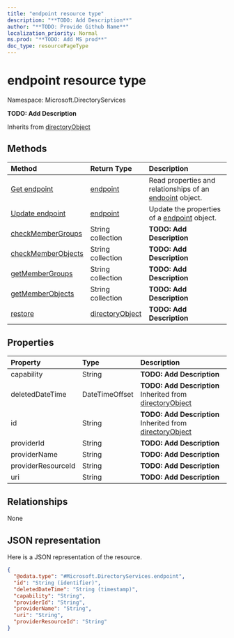 ```yaml
---
title: "endpoint resource type"
description: "**TODO: Add Description**"
author: "**TODO: Provide Github Name**"
localization_priority: Normal
ms.prod: "**TODO: Add MS prod**"
doc_type: resourcePageType
---
```


# endpoint resource type


Namespace: Microsoft.DirectoryServices

**TODO: Add Description**


Inherits from [directoryObject](../resources/directoryobject.md)

## Methods
|Method|Return Type|Description|
|:---|:---|:---|
|[Get endpoint](../api/microsoft.directoryservices-endpoint-get.md)|[endpoint](../resources/microsoft.directoryservices-endpoint.md)|Read properties and relationships of an [endpoint](../resources/microsoft.directoryservices-endpoint.md) object.|
|[Update endpoint](../api/microsoft.directoryservices-endpoint-update.md)|[endpoint](../resources/microsoft.directoryservices-endpoint.md)|Update the properties of a [endpoint](../resources/microsoft.directoryservices-endpoint.md) object.|
|[checkMemberGroups](../api/microsoft.directoryservices-endpoint-checkmembergroups.md)|String collection|**TODO: Add Description**|
|[checkMemberObjects](../api/microsoft.directoryservices-endpoint-checkmemberobjects.md)|String collection|**TODO: Add Description**|
|[getMemberGroups](../api/microsoft.directoryservices-endpoint-getmembergroups.md)|String collection|**TODO: Add Description**|
|[getMemberObjects](../api/microsoft.directoryservices-endpoint-getmemberobjects.md)|String collection|**TODO: Add Description**|
|[restore](../api/microsoft.directoryservices-endpoint-restore.md)|[directoryObject](../resources/microsoft.directoryservices-directoryobject.md)|**TODO: Add Description**|

## Properties
|Property|Type|Description|
|:---|:---|:---|
|capability|String|**TODO: Add Description**|
|deletedDateTime|DateTimeOffset|**TODO: Add Description** Inherited from [directoryObject](../resources/microsoft.directoryservices-directoryobject.md)|
|id|String|**TODO: Add Description** Inherited from [directoryObject](../resources/microsoft.directoryservices-directoryobject.md)|
|providerId|String|**TODO: Add Description**|
|providerName|String|**TODO: Add Description**|
|providerResourceId|String|**TODO: Add Description**|
|uri|String|**TODO: Add Description**|

## Relationships
None

## JSON representation
Here is a JSON representation of the resource.
<!-- {
  "blockType": "resource",
  "keyProperty": "id",
  "@odata.type": "Microsoft.DirectoryServices.endpoint",
  "baseType": "Microsoft.DirectoryServices.directoryObject",
  "openType": true
}
-->
``` json
{
  "@odata.type": "#Microsoft.DirectoryServices.endpoint",
  "id": "String (identifier)",
  "deletedDateTime": "String (timestamp)",
  "capability": "String",
  "providerId": "String",
  "providerName": "String",
  "uri": "String",
  "providerResourceId": "String"
}
```

